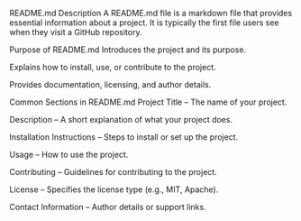 README.md Description
A README.md file is a markdown file that provides essential information about a project. It is typically the first file users see when they visit a GitHub repository.

Purpose of README.md
Introduces the project and its purpose.

Explains how to install, use, or contribute to the project.

Provides documentation, licensing, and author details.

Common Sections in README.md
Project Title – The name of your project.

Description – A short explanation of what your project does.

Installation Instructions – Steps to install or set up the project.

Usage – How to use the project.

Contributing – Guidelines for contributing to the project.

License – Specifies the license type (e.g., MIT, Apache).

Contact Information – Author details or support links.
